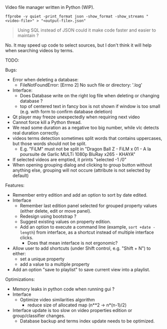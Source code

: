 Video file manager written in Python (WIP).

```
ffprobe -v quiet -print_format json -show_format -show_streams "<video-file>" > "<output-file>.json"
```

> Using SQL instead of JSON could it make code faster and easier to maintain ?

No. It may speed up code to select sources, but I don't think it will help
when searching videos by terms.


TODO:

Bugs:
- Error when deleting a database:
  - FileNotFoundError: [Errno 2] No such file or directory: '<database>.log'
- Interface:
  - Does Database write on the right log file when deleting or changing database ?
  - top of centered text in fancy box is not shown if window is too small 
    (e.g. with form to confirm database deletion)
- Qt player may freeze unexpectedly when requiring next video
- Cannot force kill a Python thread.
- We read some duration as a negative too big number,
  while vlc detects real duration correctly.
- videos terms detection sometimes split words that contains uppercases, but those words should not be split.
  - E.g. "FiLM" must not be split in "Dragon Ball Z - FiLM x 01 - A la poursuite de Garlic MULTi 1080p BluRay x265 - KHAYA"
- If selected videos are emptied, it prints "selected -1 /0"
- When opening grouping dialog and clicking to group button without anything else, grouping will not occure (attribute is not selected by default)

Features:
- Remember entry edition and add an option to sort by date edited.
- Interface
  - Remember last edition panel selected for grouped property values
    (either delete, edit or move panel).
  - Redesign using bootstrap ?
  - Suggest existing values on property edition.
  - Add an option to execute a command line (example, `sort +date -length`)
    from interface, as a shortcut instead of multiple interface clicks.
    - Does that mean interface is not ergonomic?
- Allow user to add shortcuts (under Shift control, e.g. "Shift + N") to either:
  - set a unique property
  - add a value to a multiple property
- Add an option "save to playlist" to save current view into a playlist.

Optimizations:
- Memory leaks in python code when running gui ?
- Interface
  - Optimize video similarities algorithm
    - reduce size of allocated map (n**2 -> n*(n-1)/2)
- Interface update is too slow on video properties edition or group/classifier changes.
  - Database backup and terms index update needs to be optimized.
